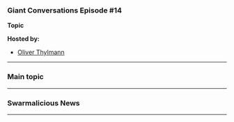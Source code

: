 ### Giant Conversations Episode #14

**Topic** 


**Hosted by:** 

* [Oliver Thylmann](https://twitter.com/othylmann)

------------------------------------------------------------------------------------------------------------------------------
### Main topic




------------------------------------------------------------------------------------------------------------------------------

### Swarmalicious News 



------------------------------------------------------------------------------------------------------------------------------
